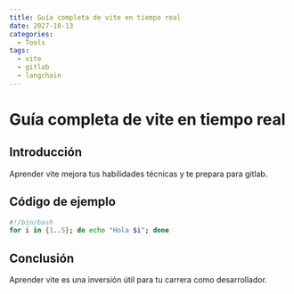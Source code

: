 ```yaml
---
title: Guía completa de vite en tiempo real
date: 2027-10-13
categories:
  - Tools
tags:
  - vite
  - gitlab
  - langchain
---
```


# Guía completa de vite en tiempo real

## Introducción

Aprender vite mejora tus habilidades técnicas y te prepara para gitlab.

## Código de ejemplo

```bash
#!/bin/bash
for i in {1..5}; do echo "Hola $i"; done
```

## Conclusión

Aprender vite es una inversión útil para tu carrera como desarrollador.